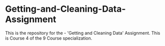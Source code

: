 # Getting-and-Cleaning-Data-Assignment
This is the repository for the - 'Getting and Cleaning Data' Assignment. This is Course 4 of the 9 Course specialization.
